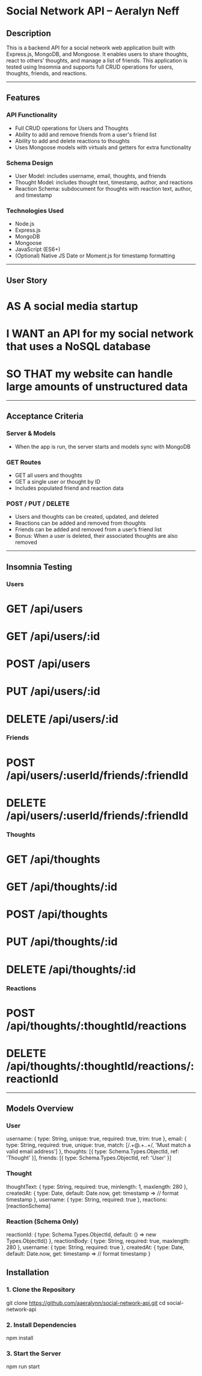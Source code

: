# Social Network API – Aeralyn Neff

## Description
This is a backend API for a social network web application built with Express.js, MongoDB, and Mongoose. It enables users to share thoughts, react to others' thoughts, and manage a list of friends. This application is tested using Insomnia and supports full CRUD operations for users, thoughts, friends, and reactions.

---

## Features

### API Functionality
- Full CRUD operations for Users and Thoughts
- Ability to add and remove friends from a user's friend list
- Ability to add and delete reactions to thoughts
- Uses Mongoose models with virtuals and getters for extra functionality

### Schema Design
- User Model: includes username, email, thoughts, and friends
- Thought Model: includes thought text, timestamp, author, and reactions
- Reaction Schema: subdocument for thoughts with reaction text, author, and timestamp

### Technologies Used
- Node.js
- Express.js
- MongoDB
- Mongoose
- JavaScript (ES6+)
- (Optional) Native JS Date or Moment.js for timestamp formatting

---

## User Story

# AS A social media startup
# I WANT an API for my social network that uses a NoSQL database
# SO THAT my website can handle large amounts of unstructured data

---

## Acceptance Criteria

### Server & Models
- When the app is run, the server starts and models sync with MongoDB

### GET Routes
- GET all users and thoughts
- GET a single user or thought by ID
- Includes populated friend and reaction data

### POST / PUT / DELETE
- Users and thoughts can be created, updated, and deleted
- Reactions can be added and removed from thoughts
- Friends can be added and removed from a user’s friend list
- Bonus: When a user is deleted, their associated thoughts are also removed

---

## Insomnia Testing

### Users
# GET /api/users
# GET /api/users/:id
# POST /api/users
# PUT /api/users/:id
# DELETE /api/users/:id

### Friends
# POST /api/users/:userId/friends/:friendId
# DELETE /api/users/:userId/friends/:friendId

### Thoughts
# GET /api/thoughts
# GET /api/thoughts/:id
# POST /api/thoughts
# PUT /api/thoughts/:id
# DELETE /api/thoughts/:id

### Reactions
# POST /api/thoughts/:thoughtId/reactions
# DELETE /api/thoughts/:thoughtId/reactions/:reactionId

---

## Models Overview

### User
username: { type: String, unique: true, required: true, trim: true }, email: { type: String, required: true, unique: true, match: [/.+@.+..+/, 'Must match a valid email address'] }, thoughts: [{ type: Schema.Types.ObjectId, ref: 'Thought' }], friends: [{ type: Schema.Types.ObjectId, ref: 'User' }]

### Thought
thoughtText: { type: String, required: true, minlength: 1, maxlength: 280 }, createdAt: { type: Date, default: Date.now, get: timestamp => // format timestamp }, username: { type: String, required: true }, reactions: [reactionSchema]


### Reaction (Schema Only)
reactionId: { type: Schema.Types.ObjectId, default: () => new Types.ObjectId() }, reactionBody: { type: String, required: true, maxlength: 280 }, username: { type: String, required: true }, createdAt: { type: Date, default: Date.now, get: timestamp => // format timestamp }


## Installation

### 1. Clone the Repository
git clone https://github.com/aaeralynn/social-network-api.git cd social-network-api

### 2. Install Dependencies
npm install

### 3. Start the Server
npm run start
